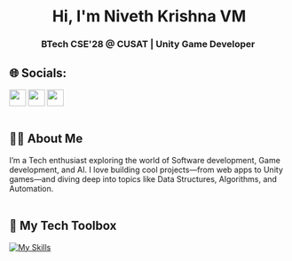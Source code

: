 ### <h1 align="center">Hi, I'm Niveth Krishna VM</h1>
<h3 align="center">BTech CSE'28 @ CUSAT | Unity Game Developer </h3>

## 🌐 Socials:
[<img align="center" height="30" src="https://img.shields.io/badge/linkedin-blue.svg?&style=for-the-badge&logo=linkedin&logoColor=white" />][LinkedIn]
[<img align="center" height="30" src="https://img.shields.io/badge/Gmail-D14836?style=for-the-badge&logo=gmail&logoColor=white" />][gmail]
[<img align="center" height="30" src="https://img.shields.io/badge/X-black.svg?style=for-the-badge&logo=x&logoColor=white&labelWidth=60" />][X]
<br></br>

## 🙋‍♂️ About Me

I’m a Tech enthusiast exploring the world of Software development, Game development, and AI. I love building cool projects—from web apps to Unity games—and diving deep into topics like Data Structures, Algorithms, and Automation.
<br></br>

## 🧰 My Tech Toolbox

[![My Skills](https://skillicons.dev/icons?i=java,unity,py,git,github,cpp,blender,c,figma,cs,js,html,css,linux,docker)](https://skillicons.dev)
<br></br>

<!--##  📊 My Github Stats


  < img src="https://github-readme-stats.vercel.app/api ? username=NIVETHVM&show_icons=true&theme=dark"  />
  

## ✨ Top Languages Card

![Top Langs](https://raw.githubusercontent.com/i-aiymen/github-stats/master/generated/languages.svg#gh-dark-mode-only)

## 🔥 Streak Stats

![streaks](https://github-readme-streak-stats.herokuapp.com/?user=i-aiymen&theme=monokai-metallian&hide_border=true)

![contribution graph](https://github-readme-activity-graph.vercel.app/graph?username=i-aiymen&theme=xcode)
-->
[linkedin]: https://www.linkedin.com/in/nivethvm/
[gmail]: mailto:nivethxvm@gmail.com
[X]:https://x.com/NIVETHxVM

